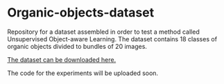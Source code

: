 # Organic-objects-dataset
Repository for a dataset assembled in order to test a method called Unsupervised Object-aware Learning. The dataset contains 18 classes of organic objects divided to bundles of 20 images.

[The dataset can be downloaded here.](https://drive.google.com/open?id=1bZmHZbF0jwx4JL50BvU5bzLzogS93BEB)

The code for the experiments will be uploaded soon.
